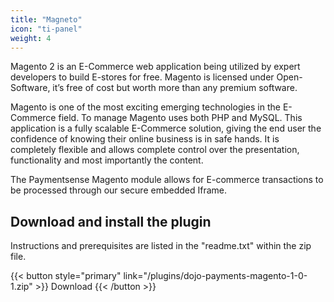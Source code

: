 ```yaml
---
title: "Magneto"
icon: "ti-panel"
weight: 4
---
```


Magento 2 is an E-Commerce web application being utilized by expert developers to build E-stores for free. Magento is licensed under Open-Software, it’s free of cost but worth more than any premium software.

Magento is one of the most exciting emerging technologies in the E-Commerce field. To manage Magento uses both PHP and MySQL. This application is a fully scalable E-Commerce solution, giving the end user the confidence of knowing their online business is in safe hands. It is completely flexible and allows complete control over the presentation, functionality and most importantly the content.

The Paymentsense Magento module allows for E-commerce transactions to be processed through our secure embedded Iframe.

## Download and install the plugin

Instructions and prerequisites are listed in the "readme.txt" within the zip file.

{{< button style="primary" link="/plugins/dojo-payments-magento-1-0-1.zip" >}} Download {{< /button >}}